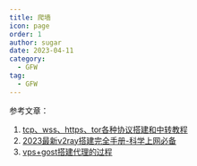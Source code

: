 ```yaml
---
title: 爬墙
icon: page
order: 1
author: sugar
date: 2023-04-11
category:
  - GFW
tag:
  - GFW
---
```


参考文章：
1. [tcp、wss、https、tor各种协议搭建和中转教程](https://1024.day/d/479)
2. [2023最新v2ray搭建完全手册-科学上网必备](https://www.4spaces.org/1514.html)
3. [vps+gost搭建代理的过程](https://twitter.com/tjpicole/status/1645738512547983360?t=KMflFf4xsyFWCZdKIQMGnw&s=09)

